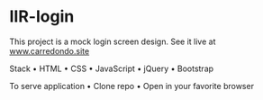 # IIR-login
This project is a mock login screen design. See it live at www.carredondo.site

Stack
• HTML
• CSS
• JavaScript
• jQuery
• Bootstrap

To serve application
• Clone repo
• Open in your favorite browser
